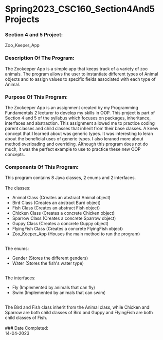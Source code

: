 # Spring2023_CSC160_Section4And5Projects
### Section 4 and 5 Project: <br>
Zoo_Keeper_App
### Description Of The Program: <br>
The Zookeeper App is a simple app that keeps track of a variety of zoo animals. The program allows the user to instantiate different types of Animal objects and to assign values to specific fields associated with each type of Animal.<br>
### Purpose Of This Program: <br>
The Zookeeper App is an assignment created by my Programming Fundamentals 2 lecturer to develop my skills in OOP. This project is part of Section 4 and 5 of the syllabus which focuses on packages, inheritance, interfaces and abstraction. This assignment allowed me to practice coding parent classes and child classes that inherit from their base classes. A knew concept that I learned about was generic types. It was interesting to leran about the beneficial uses of generic types. I also leraned more about method overloading and overriding. Although this program does not do much, it was the perfect example to use to practice these new OOP concepts. <br>
### Components Of This Program: <br>
This program contains 8 Java classes, 2 enums and 2 interfaces. <br><br>
The classes: <br>
<ul>
<li>Animal Class (Creates an abstract Animal object)</li>
<li>Bird Class (Creates an abstract Burd object)</li>
<li>Fish Class (Creates an abstract Fish object)</li>
<li>Chicken Class (Creates a concrete Chicken object)</li>
<li>Sparrow Class (Creates a concrete Sparrow object)</li>
<li>Guppy Class (Creates a concrete Guppy object)</li>
<li>FlyingFish Class (Creates a concrete FlyingFish object)</li>
<li>Zoo_Keeper_App (Houses the main method to run the program)</li>
</ul> <br>
The enums: <br>
<ul>
<li>Gender (Stores the different genders)</li>
<li>Water (Stores the fish's water type)</li>
</ul> <br>
The interfaces: <br>
<ul>
<li>Fly (Implemented by animals that can fly)</li>
<li>Swim (Implemented by animals that can swim)</li>
</ul> <br>
The Bird and Fish class inherit from the Animal class, while Chicken and Sparrow are both child classes of Bird and Guppy and FlyingFish are both child classes of Fish. <br><br>
### Date Completed: <br>
14-04-2023
